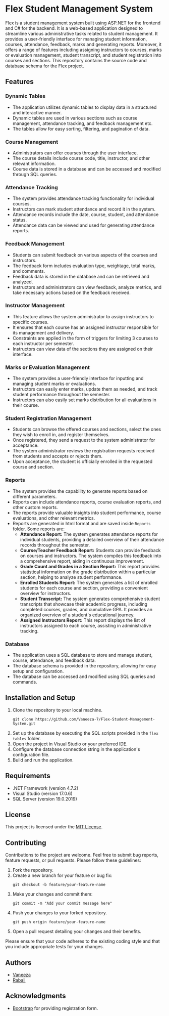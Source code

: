 # Flex Student Management System

Flex is a student management system built using ASP.NET for the frontend and C# for the backend. It is a web-based application designed to streamline various administrative tasks related to student management. It provides a user-friendly interface for managing student information, courses, attendance, feedback, marks and generating reports.  Moreover, it offers a range of features including assigning instructors to courses, marks or evaluation management, student transcript, and student registration into courses and sections. This repository contains the source code and database schema for the Flex project.

## Features

### Dynamic Tables
- The application utilizes dynamic tables to display data in a structured and interactive manner.
- Dynamic tables are used in various sections such as course management, attendance tracking, and feedback management etc.
- The tables allow for easy sorting, filtering, and pagination of data.

### Course Management
- Administrators can offer courses through the user interface.
- The course details include course code, title, instructor, and other relevant information.
- Course data is stored in a database and can be accessed and modified through SQL queries.

### Attendance Tracking
- The system provides attendance tracking functionality for individual courses.
- Instructors can mark student attendance and record it in the system.
- Attendance records include the date, course, student, and attendance status.
- Attendance data can be viewed and used for generating attendance reports.

### Feedback Management
- Students can submit feedback on various aspects of the courses and instructors.
- The feedback form includes evaluation type, weightage, total marks, and comments.
- Feedback data is stored in the database and can be retrieved and analyzed.
- Instructors and administrators can view feedback, analyze metrics, and take necessary actions based on the feedback received.

### Instructor Management
- This feature allows the system administrator to assign instructors to specific courses.
-  It ensures that each course has an assigned instructor responsible for its management and delivery.
-  Constraints are applied in the form of triggers for limiting 3 courses to each instructor per semester.
-  Instructors can view data of the sections they are assigned on their interface.

### Marks or Evaluation Management
- The system provides a user-friendly interface for inputting and managing student marks or evaluations. 
- Instructors can easily enter marks, update them as needed, and track student performance throughout the semester.
- Instructors can also easily set marks distribution for all evaluations in their course.

### Student Registration Management
- Students can browse the offered courses and sections, select the ones they wish to enroll in, and register themselves. 
- Once registered, they send a request to the system administrator for acceptance.
- The system administrator reviews the registration requests received from students and accepts or rejects them. 
- Upon acceptance, the student is officially enrolled in the requested course and section.

### Reports
- The system provides the capability to generate reports based on different parameters.
- Reports can include attendance reports, course evaluation reports, and other custom reports.
- The reports provide valuable insights into student performance, course evaluations, and other relevant metrics.
- Reports are generated in html format and are saved inside `Reports` folder. Some reports are:
  - **Attendance Report:** The system generates attendance reports for individual students, providing a detailed overview of their attendance records throughout the semester.
  - **Course/Teacher Feedback Report:** Students can provide feedback on courses and instructors. The system compiles this feedback into a comprehensive report, aiding in continuous improvement.
  - **Grade Count and Grades in a Section Report:** This report provides statistical information on the grade distribution within a particular section, helping to analyze student performance.
  - **Enrolled Students Report:** The system generates a list of enrolled students for each course and section, providing a convenient overview for instructors.
  - **Student Transcript:** The system generates comprehensive student transcripts that showcase their academic progress, including completed courses, grades, and cumulative GPA. It provides an organized overview of a student's educational journey.
  - **Assigned Instructors Report:** This report displays the list of instructors assigned to each course, assisting in administrative tracking.
  
### Database
- The application uses a SQL database to store and manage student, course, attendance, and feedback data.
- The database schema is provided in the repository, allowing for easy setup and configuration.
- The database can be accessed and modified using SQL queries and commands.

## Installation and Setup
1. Clone the repository to your local machine.
   ```shell
   git clone https://github.com/Vaneeza-7/Flex-Student-Management-System.git
2. Set up the database by executing the SQL scripts provided in the `flex tables` folder.
3. Open the project in Visual Studio or your preferred IDE.
4. Configure the database connection string in the application's configuration file.
5. Build and run the application.

## Requirements
- .NET Framework (version 4.7.2)
- Visual Studio (version 17.0.6)
- SQL Server (version 19.0.2019)

## License
This project is licensed under the [MIT License](LICENSE).

## Contributing
Contributions to the project are welcome. Feel free to submit bug reports, feature requests, or pull requests. 
Please follow these guidelines:
1. Fork the repository.
2. Create a new branch for your feature or bug fix:
   ```shell
   git checkout -b feature/your-feature-name
3. Make your changes and commit them:
   ```shell
   git commit -m "Add your commit message here"
4. Push your changes to your forked repository.
    ```shell
    git push origin feature/your-feature-name
5. Open a pull request detailing your changes and their benefits.

Please ensure that your code adheres to the existing coding style and that you include appropriate tests for your changes.
 
## Authors
- [Vaneeza](https://github.com/Vaneeza-7)
- [Rabail](https://github.com/Rabail-RN)

## Acknowledgments
- [Bootstrap](https://getbootstrap.com/) for providing registration form.
